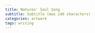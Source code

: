 ```yaml
---
title: Natures' Soul Song
subtitle: Subtitle (max 140 characters)
categories: artwork
tags: writing
---
```

